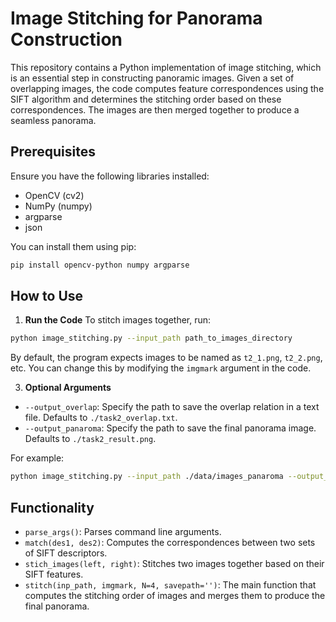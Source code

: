 # Image Stitching for Panorama Construction

This repository contains a Python implementation of image stitching, which is an essential step in constructing panoramic images. Given a set of overlapping images, the code computes feature correspondences using the SIFT algorithm and determines the stitching order based on these correspondences. The images are then merged together to produce a seamless panorama.

## Prerequisites

Ensure you have the following libraries installed:
- OpenCV (cv2)
- NumPy (numpy)
- argparse
- json

You can install them using pip:
```bash
pip install opencv-python numpy argparse
```

## How to Use

1. **Run the Code**
To stitch images together, run:
```bash
python image_stitching.py --input_path path_to_images_directory
```
By default, the program expects images to be named as `t2_1.png`, `t2_2.png`, etc. You can change this by modifying the `imgmark` argument in the code.

3. **Optional Arguments**
- `--output_overlap`: Specify the path to save the overlap relation in a text file. Defaults to `./task2_overlap.txt`.
- `--output_panaroma`: Specify the path to save the final panorama image. Defaults to `./task2_result.png`.

For example:
```bash
python image_stitching.py --input_path ./data/images_panaroma --output_overlap ./overlap.txt --output_panaroma ./panorama.png
```

## Functionality

- `parse_args()`: Parses command line arguments.
- `match(des1, des2)`: Computes the correspondences between two sets of SIFT descriptors.
- `stich_images(left, right)`: Stitches two images together based on their SIFT features.
- `stitch(inp_path, imgmark, N=4, savepath='')`: The main function that computes the stitching order of images and merges them to produce the final panorama.